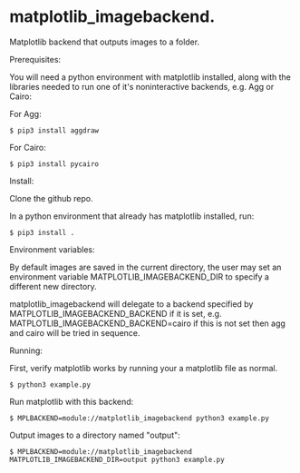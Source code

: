 # matplotlib_imagebackend.

Matplotlib backend that outputs images to a folder.

Prerequisites:

You will need a python environment with matplotlib installed, along with the libraries needed to run one of it's noninteractive backends, e.g. Agg or Cairo:

For Agg:

`$ pip3 install aggdraw`

For Cairo:

`$ pip3 install pycairo`

Install:

Clone the github repo.

In a python environment that already has matplotlib installed, run:

`$ pip3 install .`


Environment variables:

By default images are saved in the current directory, the user may set an environment variable MATPLOTLIB_IMAGEBACKEND_DIR 
to specify a different new directory.

matplotlib_imagebackend will delegate to a backend specified by MATPLOTLIB_IMAGEBACKEND_BACKEND if it is set, e.g. MATPLOTLIB_IMAGEBACKEND_BACKEND=cairo
if this is not set then agg and cairo will be tried in sequence.


Running:

First, verify matplotlib works by running your a matplotlib file as normal.

`$ python3 example.py`

Run matplotlib with this backend:

`$ MPLBACKEND=module://matplotlib_imagebackend python3 example.py`

Output images to a directory named "output":

`$ MPLBACKEND=module://matplotlib_imagebackend MATPLOTLIB_IMAGEBACKEND_DIR=output python3 example.py`

